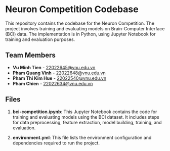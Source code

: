 # Neuron Competition Codebase

This repository contains the codebase for the Neuron Competition. The project involves training and evaluating models on Brain-Computer Interface (BCI) data. The implementation is in Python, using Jupyter Notebook for training and evaluation purposes.

## Team Members
- **Vu Minh Tien** - 22022645@vnu.edu.vn
- **Pham Quang Vinh** - 22022648@vnu.edu.vn
- **Pham Thi Kim Hue** - 22022540@vnu.edu.vn
- **Pham Chien** - 22022634@vnu.edu.vn

## Files

1. **bci-competition.ipynb**: This Jupyter Notebook contains the code for training and evaluating models using the BCI dataset. It includes steps for data preprocessing, feature extraction, model building, training, and evaluation.

2. **environment.yml**: This file lists the environment configuration and dependencies required to run the project.
